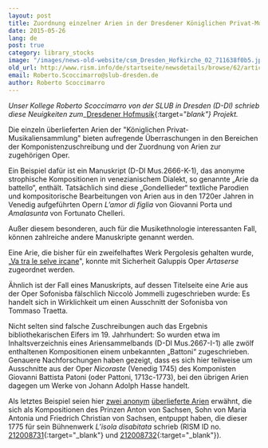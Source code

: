 ```yaml
---
layout: post
title: Zuordnung einzelner Arien in der Dresdener Königlichen Privat-Musikaliensammlung
date: 2015-05-26
lang: de
post: true
category: library_stocks
image: "/images/news-old-website/csm_Dresden_Hofkirche_02_711638f0b5.jpg"
old_url: http://www.rism.info/de/startseite/newsdetails/browse/62/article/64/arias-identified-in-dresden-royal-private-music-collection.html
email: Roberto.Scoccimarro@slub-dresden.de
author: Roberto Scoccimarro
---
```


_Unser Kollege Roberto Scoccimarro von der SLUB in Dresden (D-Dl) schrieb diese Neuigkeiten zum__[Dresdener Hofmusik](http://hofmusik.slub-dresden.de/news/details/single/neue-zuschreibungen-bei-den-ariensammlungen/){:target="_blank"}_ _Projekt._


Die einzeln überlieferten Arien der "Königlichen Privat-Musikaliensammlung" bieten aufregende Überraschungen in den Bereichen der Komponistenzuschreibung und der Zuordnung von Arien zur zugehörigen Oper.

Ein Beispiel dafür ist ein Manuskript (D-Dl Mus.2666-K-1), das anonyme strophische Kompositionen in venezianischem Dialekt, so genannte „Arie da battello“, enthält. Tatsächlich sind diese „Gondellieder“ textliche Parodien und kompositorische Bearbeitungen von Arien aus in den 1720er Jahren in Venedig aufgeführten Opern _L’amor di figlia_ von Giovanni Porta und _Amalasunta_ von Fortunato Chelleri.

Außer diesem besonderen, auch für die Musikethnologie interessanten Fall, können zahlreiche andere Manuskripte genannt werden.

Eine Arie, die bisher für ein zweifelhaftes Werk Pergolesis gehalten wurde, „[Va tra le selve ircane](https://opac.rism.info/search?id=212008686 "D-Dl Mus.1-F-49,12-6")", konnte mit Sicherheit Galuppis Oper _Artaserse_ zugeordnet werden.

Ähnlich ist der Fall eines Manuskripts, auf dessen Titelseite eine Arie aus der Oper Sofonisba fälschlich Niccolò Jommelli zugeschrieben wurde: Es handelt sich in Wirklichkeit um einen Ausschnitt der Sofonisba von Tommaso Traetta.

Nicht selten sind falsche Zuschreibungen auch das Ergebnis bibliothekarischen Eifers im 19. Jahrhundert: So wurden etwa im Inhaltsverzeichnis eines Ariensammelbands (D-Dl Mus.2667-I-1) alle zwölf enthaltenen Kompositionen einem unbekannten „Battoni“ zugeschrieben. Genauere Nachforschungen haben gezeigt, dass es sich hier teilweise um Ausschnitte aus der Oper _Nicoraste_ (Venedig 1745) des Komponisten Giovanni Battista Patoni (oder Pattoni, 1713c-1773), bei den übrigen Arien dagegen um Werke von Johann Adolph Hasse handelt.

Als letztes Beispiel seien hier [zwei anonym](https://opac.rism.info/search?id=212008731 "D-Dl Mus.1-F-49,14-1") [überlieferte Arien](https://opac.rism.info/search?id=212008732 "D-Dl Mus.1-F-49,14-2") erwähnt, die sich als Kompositionen des Prinzen Anton von Sachsen, Sohn von Maria Antonia und Friedrich Christian von Sachsen, entpuppt haben, die dieser 1775 für sein Bühnenwerk _L’isola disabitata_ schrieb (RISM ID no. [212008731](https://opac.rism.info/search?id=212008731){:target="_blank"} und [212008732](https://opac.rism.info/search?id=212008732){:target="_blank"}).


